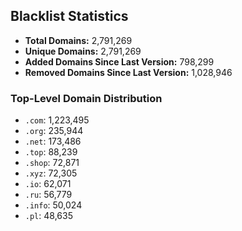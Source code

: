 ## Blacklist Statistics

- **Total Domains:** 2,791,269
- **Unique Domains:** 2,791,269
- **Added Domains Since Last Version:** 798,299
- **Removed Domains Since Last Version:** 1,028,946

### Top-Level Domain Distribution

-  `.com`: 1,223,495
-  `.org`: 235,944
-  `.net`: 173,486
-  `.top`: 88,239
-  `.shop`: 72,871
-  `.xyz`: 72,305
-  `.io`: 62,071
-  `.ru`: 56,779
-  `.info`: 50,024
-  `.pl`: 48,635
